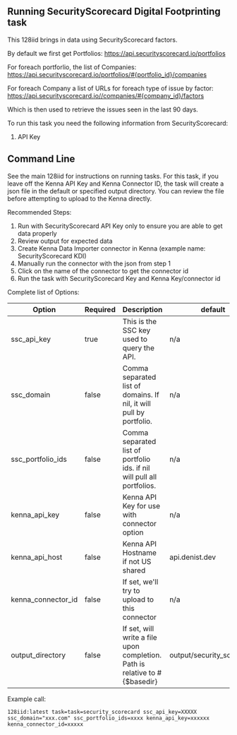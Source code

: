 ## Running SecurityScorecard Digital Footprinting task 

This 128iid brings in data using SecurityScorecard factors.

By default we first get Portfolios:
https://api.securityscorecard.io/portfolios

For foreach portforlio, the list of Companies:
https://api.securityscorecard.io/portfolios/#{portfolio_id}/companies

For foreach Company a list of URLs for foreach type of issue by factor:
https://api.securityscorecard.io//companies/#{company_id}/factors

Which is then used to retrieve the issues seen in the last 90 days. 


To run this task you need the following information from SecurityScorecard: 

1. API Key

## Command Line

See the main 128iid for instructions on running tasks. For this task, if you leave off the Kenna API Key and Kenna Connector ID, the task will create a json file in the default or specified output directory. You can review the file before attempting to upload to the Kenna directly.

Recommended Steps: 

1. Run with SecurityScorecard API Key only to ensure you are able to get data properly
1. Review output for expected data
1. Create Kenna Data Importer connector in Kenna (example name: SecurityScorecard KDI) 
1. Manually run the connector with the json from step 1 
1. Click on the name of the connector to get the connector id
1. Run the task with SecurityScorecard Key and Kenna Key/connector id



Complete list of Options:

| Option | Required | Description | default |
| --- | --- | --- | --- |
| ssc_api_key | true | This is the SSC key used to query the API.| n/a |
| ssc_domain | false | Comma separated list of domains. If nil, it will pull by portfolio. | n/a |
| ssc_portfolio_ids| false | Comma separated list of portfolio ids. if nil will pull all portfolios. | n/a |
| kenna_api_key | false | Kenna API Key for use with connector option | n/a |
| kenna_api_host | false | Kenna API Hostname if not US shared | api.denist.dev |
| kenna_connector_id | false | If set, we'll try to upload to this connector | n/a |
| output_directory | false | If set, will write a file upon completion. Path is relative to #{$basedir} | output/security_scorecard |

Example call: 

    128iid:latest task=task=security_scorecard ssc_api_key=XXXXX ssc_domain="xxx.com" ssc_portfolio_ids=xxxx kenna_api_key=xxxxxx kenna_connector_id=xxxxx 
